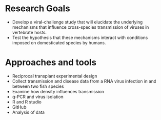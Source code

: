 # Research Goals

- Develop a viral-challenge study that will elucidate the underlying mechanisms that influence cross-species transmission of viruses in vertebrate hosts.
- Test the hypothesis that these mechanisms interact with conditions imposed on domesticated species by humans. 

# Approaches and tools

- Reciprocal transplant experimental design
- Collect transmission and disease data from a RNA virus infection in and between two fish species 
- Examine how density influences transmission  
- q-PCR and virus isolation 
- R and R studio
- GitHub
- Analysis of data


